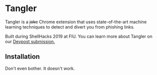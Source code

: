 # Tangler
Tangler is a ~~joke~~ Chrome extension that uses state-of-the-art machine learning techniques to detect and divert you from phishing links.

Built during ShellHacks 2019 at FIU. You can learn more about Tangler on our [Devpost submission.](https://devpost.com/software/tangler-53n1r4)

## Installation
Don't even bother. It doesn't work. 
